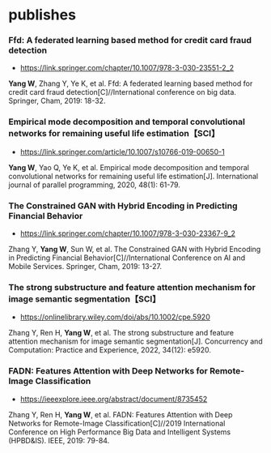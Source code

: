 # publishes


### Ffd: A federated learning based method for credit card fraud detection

- https://link.springer.com/chapter/10.1007/978-3-030-23551-2_2

**Yang W**, Zhang Y, Ye K, et al. Ffd: A federated learning based method for credit card fraud detection[C]//International conference on big data. Springer, Cham, 2019: 18-32.



### Empirical mode decomposition and temporal convolutional networks for remaining useful life estimation【SCI】

- https://link.springer.com/article/10.1007/s10766-019-00650-1

**Yang W**, Yao Q, Ye K, et al. Empirical mode decomposition and temporal convolutional networks for remaining useful life estimation[J]. International journal of parallel programming, 2020, 48(1): 61-79.


### The Constrained GAN with Hybrid Encoding in Predicting Financial Behavior

- https://link.springer.com/chapter/10.1007/978-3-030-23367-9_2

Zhang Y, **Yang W**, Sun W, et al. The Constrained GAN with Hybrid Encoding in Predicting Financial Behavior[C]//International Conference on AI and Mobile Services. Springer, Cham, 2019: 13-27.


### The strong substructure and feature attention mechanism for image semantic segmentation【SCI】

- https://onlinelibrary.wiley.com/doi/abs/10.1002/cpe.5920

Zhang Y, Ren H, **Yang W**, et al. The strong substructure and feature attention mechanism for image semantic segmentation[J]. Concurrency and Computation: Practice and Experience, 2022, 34(12): e5920.


### FADN: Features Attention with Deep Networks for Remote-Image Classification

- https://ieeexplore.ieee.org/abstract/document/8735452

Zhang Y, Ren H, **Yang W**, et al. FADN: Features Attention with Deep Networks for Remote-Image Classification[C]//2019 International Conference on High Performance Big Data and Intelligent Systems (HPBD&IS). IEEE, 2019: 79-84.
